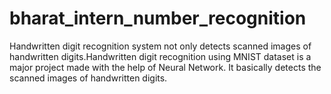 # bharat_intern_number_recognition

Handwritten digit recognition system not only detects
scanned images of handwritten digits.Handwritten digit
recognition using MNIST dataset is a major project made
with the help of Neural Network. It basically detects
the scanned images of handwritten digits.
